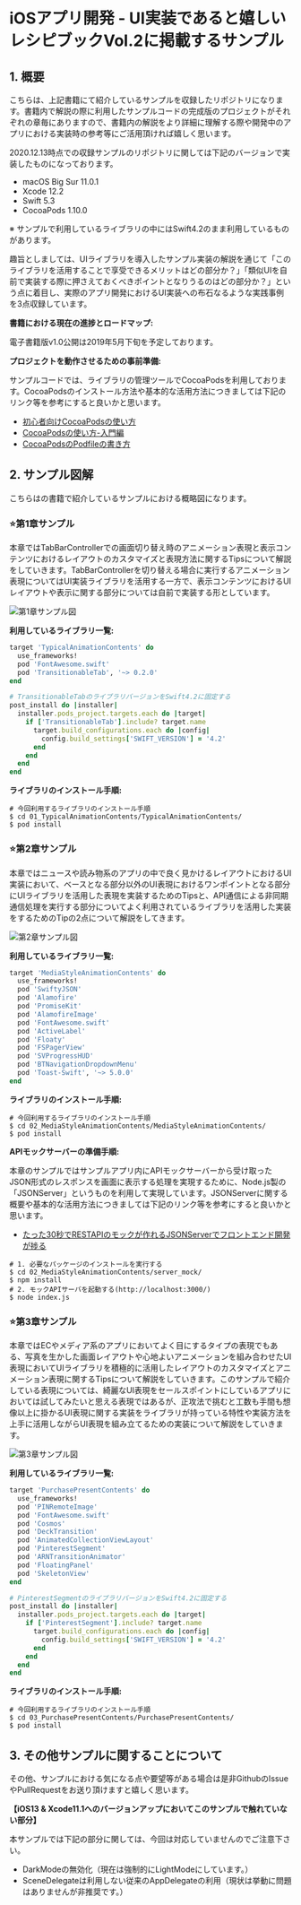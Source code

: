 # iOSアプリ開発 - UI実装であると嬉しいレシピブックVol.2に掲載するサンプル

## 1. 概要

こちらは、上記書籍にて紹介しているサンプルを収録したリポジトリになります。書籍内で解説の際に利用したサンプルコードの完成版のプロジェクトがそれぞれの章毎にありますので、書籍内の解説をより詳細に理解する際や開発中のアプリにおける実装時の参考等にご活用頂ければ嬉しく思います。

2020.12.13時点での収録サンプルのリポジトリに関しては下記のバージョンで実装したものになっております。

 * macOS Big Sur 11.0.1
 * Xcode 12.2
 * Swift 5.3
 * CocoaPods 1.10.0

※ サンプルで利用しているライブラリの中にはSwift4.2のまま利用しているものがあります。

趣旨としましては、UIライブラリを導入したサンプル実装の解説を通じて「このライブラリを活用することで享受できるメリットはどの部分か？」「類似UIを自前で実装する際に押さえておくべきポイントとなりうるのはどの部分か？」という点に着目し、実際のアプリ開発におけるUI実装への布石なるような実践事例を3点収録しています。

__書籍における現在の進捗とロードマップ:__

電子書籍版v1.0公開は2019年5月下旬を予定しております。

__プロジェクトを動作させるための事前準備:__

サンプルコードでは、ライブラリの管理ツールでCocoaPodsを利用しております。CocoaPodsのインストール方法や基本的な活用方法につきましては下記のリンク等を参考にすると良いかと思います。

+ [初心者向けCocoaPodsの使い方](http://developers.goalist.co.jp/entry/2017/04/20/180931)
+ [CocoaPodsの使い方-入門編](https://www.ukeyslabo.com/development/iosapplication/how-to-use-cocoapods-for-beginner/)
+ [CocoaPodsのPodfileの書き方](https://dev.digitrick.us/notes/podfilesyntax)

## 2. サンプル図解

こちらはの書籍で紹介しているサンプルにおける概略図になります。

### ⭐️第1章サンプル

本章ではTabBarControllerでの画面切り替え時のアニメーション表現と表示コンテンツにおけるレイアウトのカスタマイズと表現方法に関するTipsについて解説をしていきます。TabBarControllerを切り替える場合に実行するアニメーション表現についてはUI実装ライブラリを活用する一方で、表示コンテンツにおけるUIレイアウトや表示に関する部分については自前で実装する形としています。

![第1章サンプル図](https://github.com/fumiyasac/2nd_ios_ui_recipe_showcase/blob/master/images/capture_techbook_vol2_chapter1.jpg)

__利用しているライブラリ一覧:__

```ruby
target 'TypicalAnimationContents' do
  use_frameworks!
  pod 'FontAwesome.swift'
  pod 'TransitionableTab', '~> 0.2.0'
end

# TransitionableTabのライブラリバージョンをSwift4.2に固定する
post_install do |installer|
  installer.pods_project.targets.each do |target|
    if ['TransitionableTab'].include? target.name
      target.build_configurations.each do |config|
        config.build_settings['SWIFT_VERSION'] = '4.2'
      end
    end
  end
end
```

__ライブラリのインストール手順:__

```shell
# 今回利用するライブラリのインストール手順
$ cd 01_TypicalAnimationContents/TypicalAnimationContents/ 
$ pod install
```

### ️⭐️第2章サンプル

本章ではニュースや読み物系のアプリの中で良く見かけるレイアウトにおけるUI実装において、ベースとなる部分以外のUI表現におけるワンポイントとなる部分にUIライブラリを活用した表現を実装するためのTipsと、API通信による非同期通信処理を実行する部分についてよく利用されているライブラリを活用した実装をするためのTipの2点について解説をしてきます。

![第2章サンプル図](https://github.com/fumiyasac/2nd_ios_ui_recipe_showcase/blob/master/images/capture_techbook_vol2_chapter2.jpg)

__利用しているライブラリ一覧:__

```ruby
target 'MediaStyleAnimationContents' do
  use_frameworks!
  pod 'SwiftyJSON'
  pod 'Alamofire'
  pod 'PromiseKit'
  pod 'AlamofireImage'
  pod 'FontAwesome.swift'
  pod 'ActiveLabel'
  pod 'Floaty'
  pod 'FSPagerView'
  pod 'SVProgressHUD'
  pod 'BTNavigationDropdownMenu'
  pod 'Toast-Swift', '~> 5.0.0'
end
```

__ライブラリのインストール手順:__

```shell
# 今回利用するライブラリのインストール手順
$ cd 02_MediaStyleAnimationContents/MediaStyleAnimationContents/ 
$ pod install
```

__APIモックサーバーの準備手順:__

本章のサンプルではサンプルアプリ内にAPIモックサーバーから受け取ったJSON形式のレスポンスを画面に表示する処理を実現するために、Node.js製の「JSONServer」というものを利用して実現しています。JSONServerに関する概要や基本的な活用方法につきましては下記のリンク等を参考にすると良いかと思います。

+ [たった30秒でRESTAPIのモックが作れるJSONServerでフロントエンド開発が捗る](https://www.webprofessional.jp/mock-rest-apis-using-json-server/)

```shell
# 1. 必要なパッケージのインストールを実行する
$ cd 02_MediaStyleAnimationContents/server_mock/ 
$ npm install
# 2. モックAPIサーバを起動する(http://localhost:3000/)
$ node index.js
```

### ⭐️第3章サンプル

本章ではECやメディア系のアプリにおいてよく目にするタイプの表現でもある、写真を生かした画面レイアウトや心地よいアニメーションを組み合わせたUI表現においてUIライブラリを積極的に活用したレイアウトのカスタマイズとアニメーション表現に関するTipsについて解説をしていきます。このサンプルで紹介している表現については、綺麗なUI表現をセールスポイントにしているアプリにおいては試してみたいと思える表現ではあるが、正攻法で挑むと工数も手間も想像以上に掛かるUI表現に関する実装をライブラリが持っている特性や実装方法を上手に活用しながらUI表現を組み立てるための実装について解説をしていきます。

![第3章サンプル図](https://github.com/fumiyasac/2nd_ios_ui_recipe_showcase/blob/master/images/capture_techbook_vol2_chapter3.jpg)

__利用しているライブラリ一覧:__

```ruby
target 'PurchasePresentContents' do
  use_frameworks!
  pod 'PINRemoteImage'
  pod 'FontAwesome.swift'
  pod 'Cosmos'
  pod 'DeckTransition'
  pod 'AnimatedCollectionViewLayout'
  pod 'PinterestSegment'
  pod 'ARNTransitionAnimator'
  pod 'FloatingPanel'
  pod 'SkeletonView'
end

# PinterestSegmentのライブラリバージョンをSwift4.2に固定する
post_install do |installer|
  installer.pods_project.targets.each do |target|
    if ['PinterestSegment'].include? target.name
      target.build_configurations.each do |config|
        config.build_settings['SWIFT_VERSION'] = '4.2'
      end
    end
  end
end
```

__ライブラリのインストール手順:__

```shell
# 今回利用するライブラリのインストール手順
$ cd 03_PurchasePresentContents/PurchasePresentContents/ 
$ pod install
```

## 3. その他サンプルに関することについて

その他、サンプルにおける気になる点や要望等がある場合は是非GithubのIssueやPullRequestをお送り頂けますと嬉しく思います。

__【iOS13 & Xcode11.1へのバージョンアップにおいてこのサンプルで触れていない部分】__

本サンプルでは下記の部分に関しては、今回は対応していませんのでご注意下さい。

+ DarkModeの無効化（現在は強制的にLightModeにしています。）
+ SceneDelegateは利用しない従来のAppDelegateの利用（現状は挙動に問題はありませんが非推奨です。）
